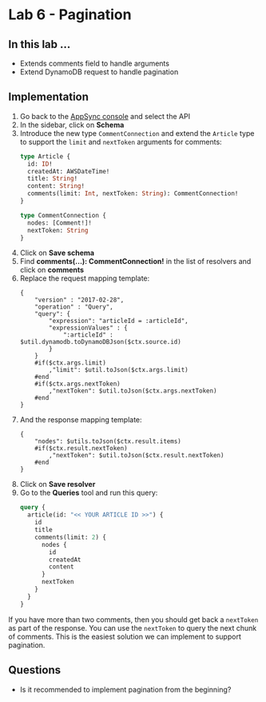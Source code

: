 # Lab 6 - Pagination

## In this lab …

* Extends comments field to handle arguments
* Extend DynamoDB request to handle pagination

## Implementation

1. Go back to the [AppSync console](console.aws.amazon.com/appsync) and select the API
2. In the sidebar, click on **Schema**
3. Introduce the new type `CommentConnection` and extend the `Article` type to support the `limit` and `nextToken` arguments for comments:
    ```graphql
    type Article {
      id: ID!
      createdAt: AWSDateTime!
      title: String!
      content: String!
      comments(limit: Int, nextToken: String): CommentConnection!
    }

    type CommentConnection {
      nodes: [Comment!]!
      nextToken: String
    }
    ``` 
4. Click on **Save schema**
5. Find **comments(...): CommentConnection!** in the list of resolvers and click on **comments**
6. Replace the request mapping template:
    ```velocity
    {
        "version" : "2017-02-28",
        "operation" : "Query",
        "query": {
            "expression": "articleId = :articleId",
            "expressionValues" : {
                ":articleId" : $util.dynamodb.toDynamoDBJson($ctx.source.id)
            }
        }
        #if($ctx.args.limit)
            ,"limit": $util.toJson($ctx.args.limit)
        #end
        #if($ctx.args.nextToken)
            ,"nextToken": $util.toJson($ctx.args.nextToken)
        #end
    }
    ```
7. And the response mapping template:
    ```velocity
    {
        "nodes": $utils.toJson($ctx.result.items)
        #if($ctx.result.nextToken)
            ,"nextToken": $util.toJson($ctx.result.nextToken)
        #end
    }
    ```
8. Click on **Save resolver**
9. Go to the **Queries** tool and run this query:
    ```graphql
    query {
      article(id: "<< YOUR ARTICLE ID >>") {
        id
        title
        comments(limit: 2) {
          nodes {
            id
            createdAt
            content
          }
          nextToken
        }
      }
    }
    ```

If you have more than two comments, then you should get back a `nextToken` as part of the response. You can use the `nextToken` to query the next chunk of comments. This is the easiest solution we can implement to support pagination.

## Questions

* Is it recommended to implement pagination from the beginning?